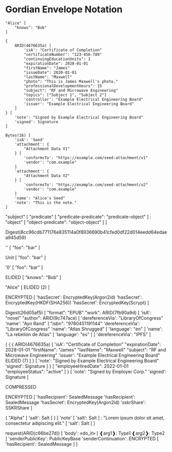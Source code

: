 # Gordian Envelope Notation

```envelope
"Alice" [
    "knows": "Bob"
]

{
    ARID(4676635a) [
        'isA': "Certificate of Completion"
        "certificateNumber": "123-456-789"
        "continuingEducationUnits": 1
        "expirationDate": 2028-01-01
        "firstName": "James"
        "issueDate": 2020-01-01
        "lastName": "Maxwell"
        "photo": "This is James Maxwell's photo."
        "professionalDevelopmentHours": 15
        "subject": "RF and Microwave Engineering"
        "topics": ["Subject 1", "Subject 2"]
        'controller': "Example Electrical Engineering Board"
        'issuer': "Example Electrical Engineering Board"
    ]
} [
    'note': "Signed by Example Electrical Engineering Board"
    'signed': Signature
]
```

```envelope
Bytes(16) [
    'isA': 'Seed'
    'attachment': {
        "Attachment Data V1"
    } [
        'conformsTo': "https://example.com/seed-attachment/v1"
        'vendor': "com.example"
    ]
    'attachment': {
        "Attachment Data V2"
    } [
        'conformsTo': "https://example.com/seed-attachment/v2"
        'vendor': "com.example"
    ]
    'name': "Alice's Seed"
    'note': "This is the note."
]
```

"subject" [
    "predicate" [
        "predicate-predicate": "predicate-object"
    ]
    : "object" [
        "object-predicate": "object-object"
    ]
]

Digest(8cc96cdb771176e835114a0f8936690b41cfed0df22d014eedd64edaea945d59)

'' [
    "foo": "bar"
]

Unit [
    "foo": "bar"
]

'0' [
    "foo": "bar"
]

ELIDED [
    "knows": "Bob"
]

"Alice" [
    ELIDED (2)
]

ENCRYPTED [
    'hasSecret': EncryptedKey(Argon2id)
    'hasSecret': EncryptedKey(HKDF(SHA256))
    'hasSecret': EncryptedKey(Scrypt)
]

Digest(26d05af5) [
    "format": "EPUB"
    "work": ARID(7fb90a9d) [
        'isA': "novel"
        "author": ARID(9c747ace) [
            'dereferenceVia': "LibraryOfCongress"
            'name': "Ayn Rand"
        ]
        "isbn": "9780451191144"
        'dereferenceVia': "LibraryOfCongress"
        'name': "Atlas Shrugged" [
            'language': "en"
        ]
        'name': "La rebelión de Atlas" [
            'language': "es"
        ]
    ]
    'dereferenceVia': "IPFS"
]

{
    {
        {
            ARID(4676635a) [
                'isA': "Certificate of Completion"
                "expirationDate": 2028-01-01
                "firstName": "James"
                "lastName": "Maxwell"
                "subject": "RF and Microwave Engineering"
                'issuer': "Example Electrical Engineering Board"
                ELIDED (7)
            ]
        } [
            'note': "Signed by Example Electrical Engineering Board"
            'signed': Signature
        ]
    } [
        "employeeHiredDate": 2022-01-01
        "employeeStatus": "active"
    ]
} [
    'note': "Signed by Employer Corp."
    'signed': Signature
]

COMPRESSED

ENCRYPTED [
    'hasRecipient': SealedMessage
    'hasRecipient': SealedMessage
    'hasSecret': EncryptedKey(Argon2id)
    'sskrShare': SSKRShare
]

{
    "Alpha" [
        'salt': Salt
    ]
} [
    'note' [
        'salt': Salt
    ]
    : "Lorem ipsum dolor sit amet, consectetur adipiscing elit." [
        'salt': Salt
    ]
]

request(ARID(c66be27d)) [
    'body': «do_it» [
        ❰arg1❱: Type1
        ❰arg2❱: Type2
    ]
    'senderPublicKey': PublicKeyBase
    'senderContinuation': ENCRYPTED [
        'hasRecipient': SealedMessage
    ]
]
```
